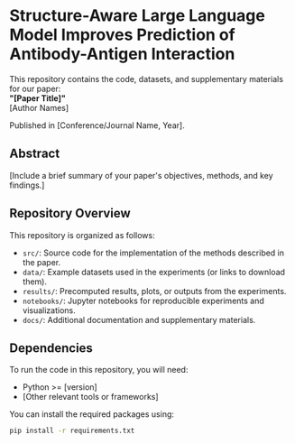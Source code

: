 # Structure-Aware Large Language Model Improves Prediction of Antibody-Antigen Interaction 

This repository contains the code, datasets, and supplementary materials for our paper:  
**"[Paper Title]"**  
[Author Names]  

Published in [Conference/Journal Name, Year].  

## Abstract  
[Include a brief summary of your paper's objectives, methods, and key findings.]  

## Repository Overview  

This repository is organized as follows:  

- `src/`: Source code for the implementation of the methods described in the paper.  
- `data/`: Example datasets used in the experiments (or links to download them).  
- `results/`: Precomputed results, plots, or outputs from the experiments.  
- `notebooks/`: Jupyter notebooks for reproducible experiments and visualizations.  
- `docs/`: Additional documentation and supplementary materials.  

## Dependencies  

To run the code in this repository, you will need:  
- Python >= [version]  
- [Other relevant tools or frameworks]  

You can install the required packages using:  

```bash  
pip install -r requirements.txt  
